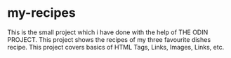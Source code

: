 # my-recipes

This is the small project which i have done with the help of THE ODIN PROJECT. This project shows the recipes of my three favourite dishes recipe. This project covers basics of HTML Tags, Links, Images, Links, etc.
